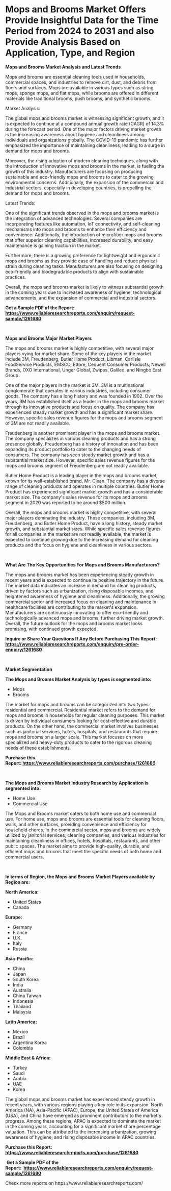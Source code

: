 <p><h1>Mops and Brooms Market Offers Provide Insightful Data for the Time Period from 2024 to 2031 and also Provide Analysis Based on Application, Type, and Region</h1></p><p><strong>Mops and Brooms Market Analysis and Latest Trends</strong></p>
<p><p>Mops and brooms are essential cleaning tools used in households, commercial spaces, and industries to remove dirt, dust, and debris from floors and surfaces. Mops are available in various types such as string mops, sponge mops, and flat mops, while brooms are offered in different materials like traditional brooms, push brooms, and synthetic brooms.</p><p>Market Analysis:</p><p>The global mops and brooms market is witnessing significant growth, and it is expected to continue at a compound annual growth rate (CAGR) of 14.3% during the forecast period. One of the major factors driving market growth is the increasing awareness about hygiene and cleanliness among individuals and organizations globally. The COVID-19 pandemic has further emphasized the importance of maintaining cleanliness, leading to a surge in demand for mops and brooms.</p><p>Moreover, the rising adoption of modern cleaning techniques, along with the introduction of innovative mops and brooms in the market, is fueling the growth of this industry. Manufacturers are focusing on producing sustainable and eco-friendly mops and brooms to cater to the growing environmental concerns. Additionally, the expansion of the commercial and industrial sectors, especially in developing countries, is propelling the demand for mops and brooms.</p><p>Latest Trends:</p><p>One of the significant trends observed in the mops and brooms market is the integration of advanced technologies. Several companies are incorporating features like automation, IoT connectivity, and self-cleaning mechanisms into mops and brooms to enhance their efficiency and convenience. Additionally, the introduction of microfiber mops and brooms that offer superior cleaning capabilities, increased durability, and easy maintenance is gaining traction in the market.</p><p>Furthermore, there is a growing preference for lightweight and ergonomic mops and brooms as they provide ease of handling and reduce physical strain during cleaning tasks. Manufacturers are also focusing on designing eco-friendly and biodegradable products to align with sustainable practices.</p><p>Overall, the mops and brooms market is likely to witness substantial growth in the coming years due to increased awareness of hygiene, technological advancements, and the expansion of commercial and industrial sectors.</p></p>
<p><strong>Get a Sample PDF of the Report:&nbsp; <a href="https://www.reliableresearchreports.com/enquiry/request-sample/1261680">https://www.reliableresearchreports.com/enquiry/request-sample/1261680</a></strong></p>
<p>&nbsp;</p>
<p><strong>Mops and Brooms Major Market Players</strong></p>
<p><p>The mops and brooms market is highly competitive, with several major players vying for market share. Some of the key players in the market include 3M, Freudenberg, Butler Home Product, Libman, Carlisle FoodService Products, EMSCO, Ettore, Cequent Consumer Products, Newell Brands, OXO International, Unger Global, Zwipes, Galileo, and Ningbo East Group.</p><p>One of the major players in the market is 3M. 3M is a multinational conglomerate that operates in various industries, including consumer goods. The company has a long history and was founded in 1902. Over the years, 3M has established itself as a leader in the mops and brooms market through its innovative products and focus on quality. The company has experienced steady market growth and has a significant market share. However, specific sales revenue figures for the mops and brooms segment of 3M are not readily available.</p><p>Freudenberg is another prominent player in the mops and brooms market. The company specializes in various cleaning products and has a strong presence globally. Freudenberg has a history of innovation and has been expanding its product portfolio to cater to the changing needs of consumers. The company has seen steady market growth and has a substantial market size. However, specific sales revenue figures for the mops and brooms segment of Freudenberg are not readily available.</p><p>Butler Home Product is a leading player in the mops and brooms market, known for its well-established brand, Mr. Clean. The company has a diverse range of cleaning products and operates in multiple countries. Butler Home Product has experienced significant market growth and has a considerable market size. The company's sales revenue for its mops and brooms segment in 2020 was reported to be around $500 million.</p><p>Overall, the mops and brooms market is highly competitive, with several major players dominating the industry. These companies, including 3M, Freudenberg, and Butler Home Product, have a long history, steady market growth, and substantial market sizes. While specific sales revenue figures for all companies in the market are not readily available, the market is expected to continue growing due to the increasing demand for cleaning products and the focus on hygiene and cleanliness in various sectors.</p></p>
<p>&nbsp;</p>
<p><strong>What Are The Key Opportunities For Mops and Brooms Manufacturers?</strong></p>
<p><p>The mops and brooms market has been experiencing steady growth in recent years and is expected to continue its positive trajectory in the future. The market data indicates an increase in demand for cleaning products, driven by factors such as urbanization, rising disposable incomes, and heightened awareness of hygiene and cleanliness. Additionally, the growing commercial sector and increased focus on cleaning and maintenance in healthcare facilities are contributing to the market's expansion. Manufacturers are continuously innovating to offer eco-friendly and technologically advanced mops and brooms, further driving market growth. Overall, the future outlook for the mops and brooms market looks promising, with continued growth expected.</p></p>
<p><strong>Inquire or Share Your Questions If Any Before Purchasing This Report: <a href="https://www.reliableresearchreports.com/enquiry/pre-order-enquiry/1261680">https://www.reliableresearchreports.com/enquiry/pre-order-enquiry/1261680</a></strong></p>
<p>&nbsp;</p>
<p><strong>Market Segmentation</strong></p>
<p><strong>The Mops and Brooms Market Analysis by types is segmented into:</strong></p>
<p><ul><li>Mops</li><li>Brooms</li></ul></p>
<p><p>The market for mops and brooms can be categorized into two types: residential and commercial. Residential market refers to the demand for mops and brooms in households for regular cleaning purposes. This market is driven by individual consumers looking for cost-effective and durable products. On the other hand, the commercial market involves businesses such as janitorial services, hotels, hospitals, and restaurants that require mops and brooms on a larger scale. This market focuses on more specialized and heavy-duty products to cater to the rigorous cleaning needs of these establishments.</p></p>
<p><strong>Purchase this Report:&nbsp;<a href="https://www.reliableresearchreports.com/purchase/1261680">https://www.reliableresearchreports.com/purchase/1261680</a></strong></p>
<p>&nbsp;</p>
<p><strong>The Mops and Brooms Market Industry Research by Application is segmented into:</strong></p>
<p><ul><li>Home Use</li><li>Commercial Use</li></ul></p>
<p><p>The Mops and Brooms market caters to both home use and commercial use. For home use, mops and brooms are essential tools for cleaning floors, walls, and other surfaces, providing convenience and efficiency for household chores. In the commercial sector, mops and brooms are widely utilized by janitorial services, cleaning companies, and various industries for maintaining cleanliness in offices, hotels, hospitals, restaurants, and other public spaces. The market aims to provide high-quality, durable, and efficient mops and brooms that meet the specific needs of both home and commercial users.</p></p>
<p>&nbsp;</p>
<p><strong>In terms of Region, the Mops and Brooms Market Players available by Region are:</strong></p>
<p>
    <p> <strong> North America: </strong>
        <ul>
            <li>United States</li>
            <li>Canada</li>
        </ul>
        </p> 
    <p> <strong> Europe: </strong>
        <ul>
            <li>Germany</li>
            <li>France</li>
            <li>U.K.</li>
            <li>Italy</li>
            <li>Russia</li>
        </ul>
        </p> 
    <p> <strong> Asia-Pacific: </strong>
        <ul>
            <li>China</li>
            <li>Japan</li>
            <li>South Korea</li>
            <li>India</li>
            <li>Australia</li>
            <li>China Taiwan</li>
            <li>Indonesia</li>
            <li>Thailand</li>
            <li>Malaysia</li>
        </ul>
        </p> 
    <p> <strong> Latin America: </strong>
        <ul>
            <li>Mexico</li>
            <li>Brazil</li>
            <li>Argentina Korea</li>
            <li>Colombia</li>
        </ul>
        </p> 
    <p> <strong> Middle East & Africa: </strong>
        <ul>
            <li>Turkey</li>
            <li>Saudi</li>
            <li>Arabia</li>
            <li>UAE</li>
            <li>Korea</li>
        </ul>
    </p>
    </p>
<p><p>The global mops and brooms market has experienced steady growth in recent years, with various regions playing a key role in its expansion. North America (NA), Asia-Pacific (APAC), Europe, the United States of America (USA), and China have emerged as prominent contributors to the market's progress. Among these regions, APAC is expected to dominate the market in the coming years, accounting for a significant market share percentage valuation. This can be attributed to the increasing urbanization, growing awareness of hygiene, and rising disposable income in APAC countries.</p></p>
<p><strong>Purchase this Report: <a href="https://www.reliableresearchreports.com/purchase/1261680">https://www.reliableresearchreports.com/purchase/1261680</a></strong></p>
<p>&nbsp;<strong>Get a Sample PDF of the Report:&nbsp;&nbsp;<a href="https://www.reliableresearchreports.com/enquiry/request-sample/1261680">https://www.reliableresearchreports.com/enquiry/request-sample/1261680</a></strong></p>
<p><strong></strong></p>
<p>Check more reports on https://www.reliableresearchreports.com/</p>
